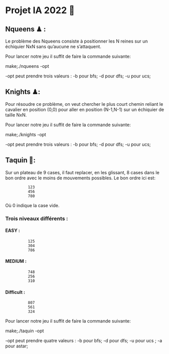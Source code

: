 # Projet IA 2022 👾

## Nqueens ♟ :
Le problème des Nqueens consiste à positionner les N reines sur un échiquier NxN sans qu’aucune ne s’attaquent.

Pour lancer notre jeu il suffit de faire la commande suivante:

make;./nqueens -opt 
	
-opt peut prendre trois valeurs : -b pour bfs; -d pour dfs; -u pour ucs;

## Knights ♟:
Pour résoudre ce problème, on veut chercher le plus court chemin reliant le cavalier en position (0,0) pour aller en position (N-1,N-1) sur un échiquier de taille NxN.

Pour lancer notre jeu il suffit de faire la commande suivante:
	
make;./knights -opt
	
-opt peut prendre trois valeurs : -b pour bfs; -d pour dfs; -u pour ucs;

## Taquin 🧩:

Sur un plateau de 9 cases, il faut replacer, en les glissant, 8 cases dans le bon ordre avec le moins de mouvements possibles.
 Le bon ordre ici est:
	
		      123
		      456
		      780	
	
Où 0 indique la case vide.

### Trois niveaux différents :
#### EASY :
		      125
		      304
		      786
#### MEDIUM :
		      748
		      256
		      310
#### Difficult :
		      807
		      561
		      324

Pour lancer notre jeu il suffit de faire la commande suivante:
	
make;./taquin -opt 
	
-opt peut prendre quatre valeurs : -b pour bfs; -d pour dfs; -u pour ucs ; -a pour astar;

